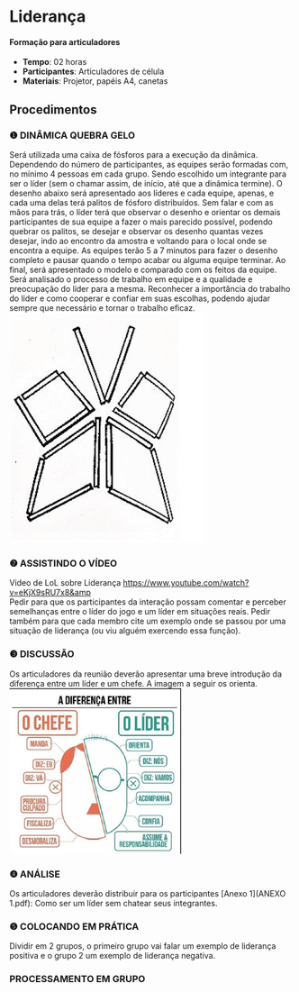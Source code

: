 # Liderança
#### Formação para articuladores


- **Tempo**: 02 horas
- **Participantes**:  Articuladores de célula
- **Materiais**: Projetor, papéis A4, canetas

## Procedimentos

### ❶ DINÂMICA QUEBRA GELO 

Será utilizada uma caixa de fósforos para a execução da dinâmica.
Dependendo do número de participantes, as equipes serão formadas com, no mínimo 4
pessoas em cada grupo. Sendo escolhido um integrante para ser o líder (sem o chamar
assim, de início, até que a dinâmica termine).
O desenho abaixo será apresentado aos líderes e cada equipe, apenas, e cada uma delas
terá palitos de fósforo distribuídos.
Sem falar e com as mãos para trás, o líder terá que observar o desenho e orientar os demais participantes de sua equipe a fazer o mais parecido possível, podendo quebrar os palitos, se desejar e observar os desenho quantas vezes desejar, indo ao encontro da amostra e voltando para o local onde se encontra a equipe.
As equipes terão 5 a 7 minutos para fazer o desenho completo e pausar quando o tempo
acabar ou alguma equipe terminar.
Ao final, será apresentado o modelo e comparado com os feitos da equipe. Será analisado o processo de trabalho em equipe e a qualidade e preocupação do líder para a mesma.
Reconhecer a importância do trabalho do líder e como cooperar e confiar em suas escolhas, podendo ajudar sempre que necessário e tornar o trabalho eficaz. 
![](im1.PNG)


### ❷ ASSISTINDO O VÍDEO
Video de LoL sobre Liderança https://www.youtube.com/watch?v=eKjX9sRU7x8&amp <br>
Pedir para que os participantes da interação possam comentar e perceber semelhanças entre o líder do jogo e um líder em situações reais.
Pedir também para que cada membro cite um exemplo onde se passou por uma situação de liderança (ou viu alguém exercendo essa função).

### ❸ DISCUSSÃO
Os articuladores da reunião deverão apresentar uma breve introdução da diferença entre um líder e um chefe. A imagem a seguir os orienta. ![](im2.PNG)

### ❹ ANÁLISE
Os articuladores deverão distribuir para os participantes [Anexo 1](ANEXO 1.pdf): Como ser um líder sem chatear seus integrantes.

### ❺ COLOCANDO EM PRÁTICA 
Dividir em 2 grupos, o primeiro grupo vai falar um exemplo de liderança positiva e o grupo 2 um exemplo de liderança negativa.

###  PROCESSAMENTO EM GRUPO


